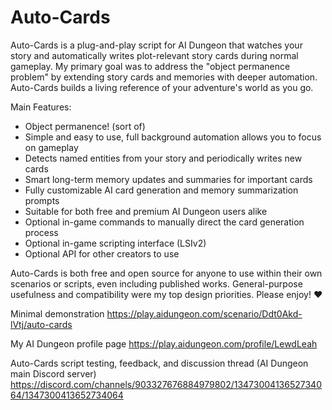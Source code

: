 # Auto-Cards
Auto-Cards is a plug-and-play script for AI Dungeon that watches your story and automatically writes plot-relevant story cards during normal gameplay. My primary goal was to address the "object permanence problem" by extending story cards and memories with deeper automation. Auto-Cards builds a living reference of your adventure's world as you go.

Main Features:
- Object permanence! (sort of)
- Simple and easy to use, full background automation allows you to focus on gameplay
- Detects named entities from your story and periodically writes new cards
- Smart long-term memory updates and summaries for important cards
- Fully customizable AI card generation and memory summarization prompts
- Suitable for both free and premium AI Dungeon users alike
- Optional in-game commands to manually direct the card generation process
- Optional in-game scripting interface (LSIv2)
- Optional API for other creators to use

Auto-Cards is both free and open source for anyone to use within their own scenarios or scripts, even including published works. General-purpose usefulness and compatibility were my top design priorities. Please enjoy! ❤️

Minimal demonstration
https://play.aidungeon.com/scenario/Ddt0Akd-lVtj/auto-cards

My AI Dungeon profile page
https://play.aidungeon.com/profile/LewdLeah

Auto-Cards script testing, feedback, and discussion thread (AI Dungeon main Discord server)
https://discord.com/channels/903327676884979802/1347300413652734064/1347300413652734064
